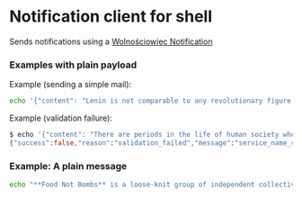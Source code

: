 Notification client for shell
=============================

Sends notifications using a [Wolnościowiec Notification](https://github.com/Wolnosciowiec/wolnosciowiec-notification)


### Examples with plain payload

Example (sending a simple mail):
```bash
echo '{"content": "Lenin is not comparable to any revolutionary figure in history. Revolutionaries have had ideals. Lenin has none. He is a madman, an immolator, wishful of burning, and slaughter, and sacrificing.", "title": "A Kropotkin quote", "group_name": "email"}' | ./notification-send --type MailMessage
```

Example (validation failure):
```bash
$ echo '{"content": "There are periods in the life of human society when revolution becomes an imperative necessity, when it proclaims itself as inevitable": "A Kropotkin quote", "group_name": "email"}' | ./notification-send --type Exception  
{"success":false,"reason":"validation_failed","message":"service_name_required, request_information_required, exception_message_required"}
```

### Example: A plain message

```bash
echo "**Food Not Bombs** is a loose-knit group of independent collectives, serving free vegan and vegetarian food to others. Food Not Bombs' ideology is that myriad corporate and government priorities are skewed to allow hunger to persist in the midst of abundance. To demonstrate this (and to reduce costs), a large amount of the food served by the group is surplus food from grocery stores, bakeries and markets that would otherwise go to waste. This group exhibits a form of franchise activism." | ./bin/notification-message-send -g slack -t "Food Not Bombs" -i test_id
```
